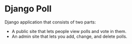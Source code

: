 # Django Poll

Django application that consists of two parts:

* A public site that lets people view polls and vote in them.
* An admin site that lets you add, change, and delete polls.
